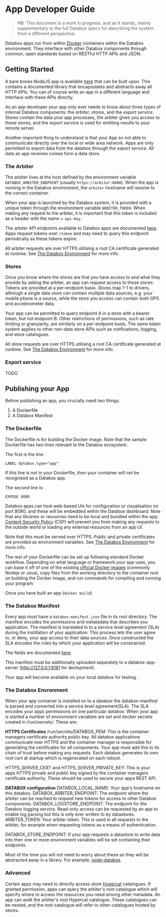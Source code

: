App Developer Guide
===================

> NB: This document is a work in progress, and as it stands, mainly supplementary to the full Databox specs for describing the system from a different perspective.

Databox apps run from within [Docker](https://www.docker.com/) containers within the Databox environment. They interface with other Databox components through common, open standards based on RESTful HTTP APIs and JSON.

Getting Started
---------------

A bare bones NodeJS app is available [here](https://github.com/me-box/databox-app-template-node) that can be built upon. This contains a documented library that encapsulates and abstracts away all HTTP APIs. You can of course write an app in a different language and interface with these APIs directly.

As an app developer your app only ever needs to know about three types of internal Databox components: the _arbiter_, _stores_, and the _export service_. Stores contain the data your app processes, the arbiter gives you access to these stores, and the export service is used for emitting results to your remote server.

Another important thing to understand is that your App so not able to communicate directly over the local or wide area network. Apps are only permitted to export data from the databox through the _export service_. All data an app receives comes form a data store. 


### The Arbiter ###

The arbiter lives at the host defined by the environment variable `DATABOX_ARBITER_ENDPOINT` (usually `https://arbiter:8080`). When the app is running in the Databox environment, the `arbiter` hostname will resolve to the correct container.

When your app is launched by the Databox system, it is provided with a unique token through the environment variable `ARBITER_TOKEN`. When making any request to the arbiter, it is important that this token is included as a header with the name `x-api-key`.

The arbiter API endpoints available to Databox apps are documented [here](https://github.com/me-box/databox-arbiter#container-facing). Apps request tokens over `/token` and may need to query this endpoint periodically as these tokens expire.

All arbiter requests are over HTTPS utilising a root CA certificate generated at runtime. See [The Databox Environment](/app-dev.md#the-databox-envronment) for more info.

### Stores ###

Once you know where the stores are that you have access to and what they provide by asking the arbiter, an app can request access to these stores. Tokens are provided at a per-endpoint basis. Stores map 1-1 to drivers, although a single data store can contain multiple data sources, e.g. your mobile phone is a source, while the store you access can contain both GPS and accelerometer data.

Your app can be permitted to query endpoint A in a store with a bearer token, but not endpoint B. Other restrictions of permissions, such as rate limiting or granularity, are similarly on a per-endpoint basis. The same token system applies to other non-data store APIs such as notifications, logging, and store catalogues.

All store requests are over HTTPS utilising a root CA certificate generated at runtime. See [The Databox Environment](/app-dev.md#the-databox-envronment) for more info.

### Export service ###
TODO

Publishing your App
-------------------

Before publishing an app, you crucially need two things.

1. A Dockerfile
2. A Databox Manifest

### The Dockerfile ###

The Dockerfile is for building the Docker image. Note that the sample Dockerfile has two lines relevant to the Databox ecosystem.

The first is the line:

    LABEL databox.type="app"

If this line is not in your Dockerfile, then your container will not be recognised as a Databox app.

The second line is:

    EXPOSE 8080

Databox apps can host web-based UIs for configuration or visualisation on port 8080, and these will be embedded within the Databox dashboard. Note that any libraries or resources need to be local and bundled within the app; [Content Security Policy](https://en.wikipedia.org/wiki/Content_Security_Policy) (CSP) will prevent you from making any requests to the outside world or loading any external resources from an app UI.

Note that this must be served over HTTPS. Public and private certificates are provided as environment variables. See [The Databox Environment](/app-dev.md#the-databox-envronment) for more info.

The rest of your Dockerfile can be set up following standard Docker workflow. Depending on what language or framework your app uses, you can base it off of one of the existing [official Docker images](https://hub.docker.com/explore/) (commonly Nodejs or Java), copy files from the working directory to the container root on building the Docker image, and run commands for compiling and running your program.

Once you have built an app (`docker build`)

### The Databox Manifest ###

Every app must have a `databox-manifest.json` file in its root directory. The manifest encodes the permissions and metatadata that describes you application. The manifest is translated in to a service level agreement (SLA) during the instillation of your application. This process lets the user agree to, or deny, your app access to their data sources. Once constructed the SLA encodes the rules by which your application will be constrained.

The fields are documented [here](https://github.com/me-box/documents/blob/master/specs/manifest_and_sla.md#manifest).

This manifest must be additionally uploaded separately to a databox-app-server (http://127.0.0.1:8181 for devlopment).

Your app will become available on your local databox for testing. 

### The Databox Envronment ###

When your app container is installed on to a databox the databox-manifest is parsed and converted into a service level agreement(SLA). The SLA encodes your apps permissions on one particular databox. When your app is started a number of environment variables are set and docker secrets created in /run/secrets/. These are:

**HTTPS Certificates**
/run/secrets/DATABOX_PEM: This is the container managers certificate authority public key. All databox applications communicate over HTTPS and the container manager is responsible for generating the certificates for all components. Your app must add this to its chain of trust before making any requests. Each databox generates its own root cert at startup which is regenerated on each reboot.

HTTPS_SERVER_CERT and HTTPS_SERVER_PRIVATE_KEY: This is your apps HTTPS private and public key signed by the container managers certificate authority. These should be used to secure your apps REST API. 

**DATABOX configuration**
DATABOX_LOCAL_NAME: Your app's hostname on this databox. 
DATABOX_ARBITER_ENDPOINT: The endpoint where the arbiter can be reached to request new tokens for access to other Databox components.
DATABOX_LOGSTORE_ENDPOINT: The endpoint for the Databox logging service. Read-only access can be requested by an app to enable log parsing but this is only ever written to by datastores. 
ARBITER_TOKEN: Your arbiter token. This is used in all requests to the arbiter, for example when requesting tokens as a means of authentication. 

DATABOX_STORE_ENDPOINT: If your app requests a datastore to write data into then one or more environment variables will be set containing their endpoints.

Most of the time you will not need to worry about these as they will be abstracted away in a library. For example, [node-databox](https://github.com/me-box/node-databox).

### Advanced ###

Certain apps may need to directly access store [Hypercat](http://www.hypercat.io/) catalogues. If granted permission, apps can query the arbiter's root catalogue which will specify where to access the resources you need among other metadata. An app can _walk_ the arbiter's root Hypercat catalogue. These catalogues can be nested, and the root catalogue will refer to other catalogues hosted by stores.
